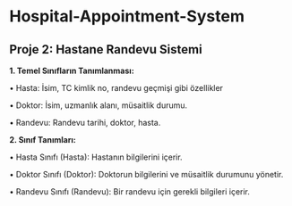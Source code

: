 # Hospital-Appointment-System
## Proje 2: Hastane Randevu Sistemi

**1. Temel Sınıfların Tanımlanması:**

• Hasta: İsim, TC kimlik no, randevu geçmişi gibi özellikler

• Doktor: İsim, uzmanlık alanı, müsaitlik durumu.

• Randevu: Randevu tarihi, doktor, hasta.


**2. Sınıf Tanımları:**

• Hasta Sınıfı (Hasta): Hastanın bilgilerini içerir.

• Doktor Sınıfı (Doktor): Doktorun bilgilerini ve müsaitlik durumunu yönetir.

• Randevu Sınıfı (Randevu): Bir randevu için gerekli bilgileri içerir.
